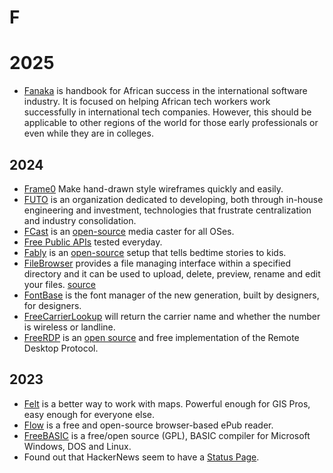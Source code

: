 # F

# 2025

- [Fanaka](https://fanaka.readthedocs.io) is  handbook for African success in the international software industry. It is focused on helping African tech workers work successfully in international tech companies. However, this should be applicable to other regions of the world for those early professionals or even while they are in colleges.

## 2024

- [Frame0](https://frame0.app/) Make hand-drawn style wireframes quickly and easily.
- [FUTO](https://www.futo.org/) is an organization dedicated to developing, both through in-house engineering and investment, technologies that frustrate centralization and industry consolidation.
- [FCast](https://fcast.org) is an [open-source](https://gitlab.futo.org/videostreaming/fcast/) media caster for all OSes.
- [Free Public APIs](https://www.freepublicapis.com) tested everyday.
- [Fably](https://stefanom.github.io/fably/) is an [open-source](https://github.com/stefanom/fably) setup that tells bedtime stories to kids.
- [FileBrowser](https://filebrowser.org) provides a file managing interface within a specified directory and it can be used to upload, delete, preview, rename and edit your files. [source](https://github.com/filebrowser/filebrowser)
- [FontBase](https://fontba.se) is the font manager of the new generation, built by designers, for designers.
- [FreeCarrierLookup](https://freecarrierlookup.com) will return the carrier name and whether the number is wireless or landline.
- [FreeRDP](https://www.freerdp.com) is an [open source](https://github.com/FreeRDP/FreeRDP) and free implementation of the Remote Desktop Protocol.

## 2023

- [Felt](https://felt.com) is a better way to work with maps. Powerful enough for GIS Pros, easy enough for everyone else.
- [Flow](https://www.flowoss.com) is a free and open-source browser-based ePub reader.
- [FreeBASIC](https://www.freebasic.net) is a free/open source (GPL), BASIC compiler for Microsoft Windows, DOS and Linux.
- Found out that HackerNews seem to have a [Status Page](https://hn.hund.io).